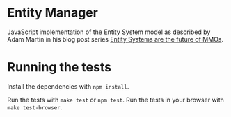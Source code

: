 # Entity Manager

JavaScript implementation of the Entity System model as described by Adam Martin
in his blog post series [Entity Systems are the future of MMOs](http://t-machine.org/index.php/2009/10/26/entity-systems-are-the-future-of-mmos-part-5/).

# Running the tests

Install the dependencies with ``npm install``.

Run the tests with ``make test`` or ``npm test``. Run the tests in your browser
with ``make test-browser``.
